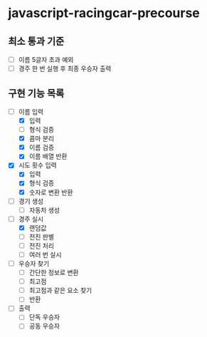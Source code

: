 # javascript-racingcar-precourse

## 최소 통과 기준

- [ ] 이름 5글자 초과 예외
- [ ] 경주 한 번 실행 후 최종 우승자 출력

## 구현 기능 목록

- [ ] 이름 입력
  - [x] 입력
  - [ ] 형식 검증
  - [x] 콤마 분리
  - [x] 이름 검증
  - [x] 이름 배열 반환

- [x] 시도 횟수 입력
  - [x] 입력
  - [x] 형식 검증
  - [x] 숫자로 변환 반환

- [ ] 경기 생성
  - [ ] 자동차 생성

- [ ] 경주 실시
  - [x] 랜덤값
  - [ ] 전진 판별
  - [ ] 전진 처리
  - [ ] 여러 번 실시

- [ ] 우승자 찾기
  - [ ] 간단한 정보로 변환
  - [ ] 최고점
  - [ ] 최고점과 같은 요소 찾기
  - [ ] 반환

- [ ] 출력
  - [ ] 단독 우승자
  - [ ] 공동 우승자
